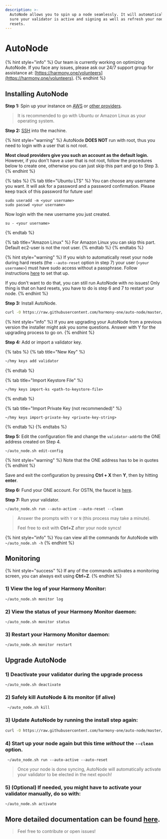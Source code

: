 ```yaml
---
description: >-
  AutoNode allows you to spin up a node seamlessly. It will automatically make
  sure your validator is active and signing as well as refresh your node on hard
  resets.
---
```


# AutoNode

{% hint style="info" %}
Our team is currently working on optimizing AutoNode. If you face any issues, please ask our 24/7 support group for assistance at: [https://harmony.one/volunteers](https://harmony.one/volunteers).
{% endhint %}

## **Installing AutoNode**

**Step 1:** Spin up your instance on [AWS](first-time-setup/cloud-guides/aws.md) or [other providers](https://docs.harmony.one/home/validators/first-time-setup/cloud-guides).

> It is recommended to go with Ubuntu or Amazon Linux as your operating system.

**Step 2:** [SSH](https://docs.harmony.one/home/validators/first-time-setup/cloud-guides/aws#step-2-connecting-to-your-aws-instance) into the machine.

{% hint style="warning" %}
AutoNode **DOES NOT** run with root, thus you need to login with a user that is not root. 

**Most cloud providers give you such an account as the default login.** However, if you don't have a user that is not root, follow the procedures below to create one, otherwise you can just skip this part and go to Step 3.
{% endhint %}

{% tabs %}
{% tab title="Ubuntu LTS" %}
You can choose any username you want. It will ask for a password and a password confirmation. Please keep track of this password for future use!

```text
sudo useradd -m <your username>
sudo passwd <your username>
```

Now login with the new username you just created.

```text
su - <your username>
```
{% endtab %}

{% tab title="Amazon Linux" %}
For Amazon Linux you can skip this part. Default ec2-user is not the root user.
{% endtab %}
{% endtabs %}

{% hint style="warning" %}
If you wish to automatically reset your node during hard resets \(the `--auto-reset` option in step 7\) your user \(`<your username>`\)  must have sudo access without a passphrase. Follow instructions [here](https://www.cyberciti.biz/faq/linux-unix-running-sudo-command-without-a-password/) to set that up. 

If you don't want to do that, you can still run AutoNode with no issues! Only thing is that on hard resets, you have to do is step 6 and 7 to restart your node.
{% endhint %}

**Step 3:** Install AutoNode.

```bash
curl -O https://raw.githubusercontent.com/harmony-one/auto-node/master/scripts/install.sh && chmod +x ./install.sh && ./install.sh && rm ./install.sh
```

{% hint style="info" %}
If you are upgrading your AutoNode from a previous version the installer might ask you some questions. Answer with Y for the upgrading process to go on.
{% endhint %}

**Step 4:** Add or import a validator key.

{% tabs %}
{% tab title="New Key" %}
```bash
~/hmy keys add validator
```
{% endtab %}

{% tab title="Import Keystore File" %}
```
~/hmy keys import-ks <path-to-keystore-file>
```
{% endtab %}

{% tab title="Import Private Key \(not recommended\)" %}
```
~/hmy keys import-private-key <private-key-string>
```
{% endtab %}
{% endtabs %}

**Step 5:** Edit the configuration file and change the `validator-addr`to the ONE address created on Step 4. 

```text
~/auto_node.sh edit-config
```

{% hint style="warning" %}
Note that the ONE address has to be in quotes
{% endhint %}

Save and exit the configuration by pressing **Ctrl + X** then **Y**, then by hitting **enter**.

**Step 6:** Fund your ONE account. For OSTN, the faucet is [here](https://faucet.os.hmny.io/).

**Step 7:** Run your validator.

```text
~/auto_node.sh run --auto-active --auto-reset --clean
```

> Answer the prompts with `Y` or `N` \(this process may take a minute\). 
>
>   
> Feel free to exit with **Ctrl+Z** after your node syncs!

{% hint style="info" %}
You can view all the commands for AutoNode with `~/auto_node.sh -h`
{% endhint %}

## **Monitoring**

{% hint style="success" %}
If any of the commands activates a monitoring screen,  you can always exit using **Ctrl**+**Z**.
{% endhint %}

### **1\) View the log of your Harmony Monitor:**

```text
~/auto_node.sh monitor log
```

### 2\) View the status of your Harmony Monitor daemon:

```text
~/auto_node.sh monitor status
```

### 3\) Restart your Harmony Monitor daemon:

```text
~/auto_node.sh monitor restart
```

## Upgrade AutoNode

### 1\) Deactivate your validator during the upgrade process

```text
~/auto_node.sh deactivate
```

### 2\) Safely kill AutoNode & its monitor \(if alive\)

```text
 ~/auto_node.sh kill
```

### 3\) Update AutoNode by running the install step again:

```bash
curl -O https://raw.githubusercontent.com/harmony-one/auto-node/master/scripts/install.sh && chmod +x ./install.sh && ./install.sh && rm ./install.sh
```

### 4\) Start up your node again but this time _without_ the `--clean` option.

```text
 ~/auto_node.sh run --auto-active --auto-reset
```

> Once your node is done syncing, AutoNode will automatically activate your validator to be elected in the next epoch!

### 5\) \(Optional\) If needed, you might have to activate your validator manually, do so with:

```text
~/auto_node.sh activate
```

## More detailed documentation can be found [here](https://github.com/harmony-one/auto-node).

> Feel free to contribute or open issues!

